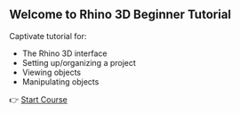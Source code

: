 ## Welcome to Rhino 3D Beginner Tutorial
Captivate tutorial for: 
- The Rhino 3D interface
- Setting up/organizing a project
- Viewing objects
- Manipulating objects

👉 [Start Course](https://talitw.github.io/learn-rhino/tutorial.html)
